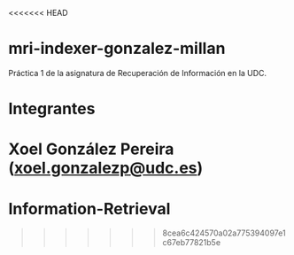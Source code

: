 <<<<<<< HEAD
# mri-indexer-gonzalez-millan
Práctica 1 de la asignatura de Recuperación de Información en la UDC.

# Integrantes

Xoel González Pereira (xoel.gonzalezp@udc.es)
=======
# Information-Retrieval
>>>>>>> 8cea6c424570a02a775394097e1c67eb77821b5e
